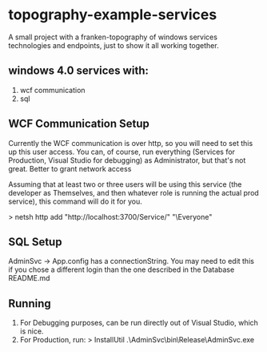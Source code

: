 # topography-example-services

A small project with a franken-topography of windows services technologies and endpoints, just to show it all working together.

## windows 4.0 services with:
1. wcf communication
2. sql

## WCF Communication Setup

Currently the WCF communication is over http, so you will need to set this up this user access. You can, of course, run everything (Services for Production, Visual Studio for debugging) as Administrator, but that's not great. Better to grant network access

Assuming that at least two or three users will be using this service (the developer as Themselves, and then whatever role is running the actual prod service), this command will do it for you.

\> netsh http add "http://localhost:3700/Service/" "\Everyone"

## SQL Setup

AdminSvc -> App.config has a connectionString. You may need to edit this if you chose a different login than the one described in the Database README.md

## Running
1. For Debugging purposes, can be run directly out of Visual Studio, which is nice.
2. For Production, run: 
\> InstallUtil .\AdminSvc\bin\Release\AdminSvc.exe